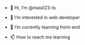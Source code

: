 - 👋 Hi, I’m @maia123-ts
- 👀 I’m interested in web developer
- 🌱 I’m currently learning front-end

- 📫 How to reach me learning

<!---
maia123-ts/maia123-ts is a ✨ special ✨ repository because its `README.md` (this file) appears on your GitHub profile.
You can click the Preview link to take a look at your changes.
--->
